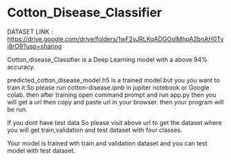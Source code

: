 # Cotton_Disease_Classifier

DATASET LINK  :   https://drive.google.com/drive/folders/1wF2vJRLKqADGOolMhpA2bnAH0Tvi8rO9?usp=sharing

Cotton_disease_Classifier is a Deep Learning model with a above 94% accuracy.

predicted_cotton_disease_model.h5 is a trained model but you you want to train it So please run cotton-disease.ipnb in jupiter notebook or Google colab.
then after training open command prompt and run app.py then you will get a url then copy and paste url in your browser. then your program will be run.

If you dont have test data So please visit above url to get the dataset where you will get train,validation and test dataset with four classes.

Your model is trained wth train and validation dataset and you can test model with test dataset.
